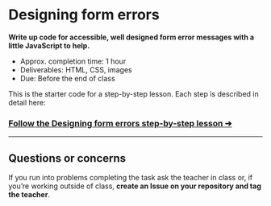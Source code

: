 # Designing form errors

**Write up code for accessible, well designed form error messages with a little JavaScript to help.**

- Approx. completion time: 1 hour
- Deliverables: HTML, CSS, images
- Due: Before the end of class

This is the starter code for a step-by-step lesson. Each step is described in detail here:

### [**Follow the Designing form errors step-by-step lesson ➔**](https://learn-the-web.algonquindesign.ca/courses/web-dev-4/designing-form-errors/)

---

## Questions or concerns

If you run into problems completing the task ask the teacher in class or, if you’re working outside of class, **create an Issue on your repository and tag the teacher**.

